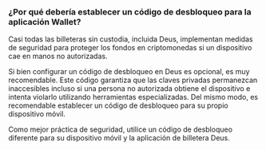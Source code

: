 ### ¿Por qué debería establecer un código de desbloqueo para la aplicación Wallet?

Casi todas las billeteras sin custodia, incluida Deus, implementan medidas de seguridad para proteger los fondos en criptomonedas si un dispositivo cae en manos no autorizadas.

Si bien configurar un código de desbloqueo en Deus es opcional, es muy recomendable. Este código garantiza que las claves privadas permanezcan inaccesibles incluso si una persona no autorizada obtiene el dispositivo e intenta violarlo utilizando herramientas especializadas. Del mismo modo, es recomendable establecer un código de desbloqueo para su propio dispositivo móvil.

Como mejor práctica de seguridad, utilice un código de desbloqueo diferente para su dispositivo móvil y la aplicación de billetera Deus.